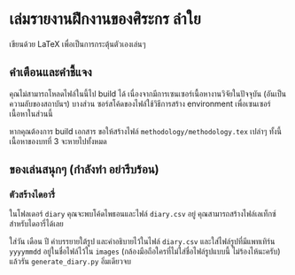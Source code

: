 # เล่มรายงานฝึกงานของศิระกร ลำใย

เขียนด้วย LaTeX เพื่อเป็นการกระตุ้นตัวเองเล่นๆ

## คำเตือนและคำชี้แจง

คุณไม่สามารถโหลดไฟล์ในนี้ไป build ได้ เนื่องจากมีการเซนเซอร์เนื้อหางานวิจัยในปัจจุบัน (อันเป็นความลับของสถาบันฯ) บางส่วน ซอร์สโค้ดของไฟล์ใช้วิธีการสร้าง environment เพื่อเซนเซอร์เนื้อหาในส่วนนี้

หากคุณต้องการ build เอกสาร ขอให้สร้างไฟล์ `methodology/methodology.tex` เปล่าๆ ทั้งนี้เนื้อหาของบทที่ 3 จะหายไปทั้งหมด

## ของเล่นสนุกๆ (กำลังทำ อย่ารีบร้อน)

### ตัวสร้างไดอารี่

ในโฟลเดอร์ `diary` คุณจะพบโค้ดไพธอนและไฟล์ `diary.csv` อยู่ คุณสามารถสร้างไฟล์เลเท็กซ์สำหรับไดอารี่ได้เลย

ใส่วัน เดือน ปี คำบรรยายใต้รูป และคำอธิบายไว้ในไฟล์ `diary.csv` และใส่ไฟล์รูปที่มีแพทเทิร์น `yyyymmdd` อยู่ในชื่อไฟล์ไว้ใน `images` (กล้องมือถือใครที่ไม่ใส่ชื่อไฟล์รูปแบบนี้ ไม่ร้องไห้นะครับ) แล้วรัน `generate_diary.py` อิ่มเดียวจบ